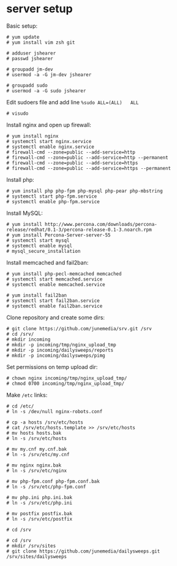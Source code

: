 # server setup

Basic setup:

    # yum update
    # yum install vim zsh git

    # adduser jshearer
    # passwd jshearer

    # groupadd jm-dev
    # usermod -a -G jm-dev jshearer

    # groupadd sudo
    # usermod -a -G sudo jshearer

Edit sudoers file and add line `%sudo ALL=(ALL)   ALL`

    # visudo

Install nginx and open up firewall:

    # yum install nginx
    # systemctl start nginx.service
    # systemctl enable nginx.service
    # firewall-cmd --zone=public --add-service=http
    # firewall-cmd --zone=public --add-service=http --permanent
    # firewall-cmd --zone=public --add-service=https
    # firewall-cmd --zone=public --add-service=https --permanent

Install php:

    # yum install php php-fpm php-mysql php-pear php-mbstring
    # systemctl start php-fpm.service
    # systemctl enable php-fpm.service

Install MySQL:

    # yum install http://www.percona.com/downloads/percona-release/redhat/0.1-3/percona-release-0.1-3.noarch.rpm
    # yum install Percona-Server-server-55
    # systemctl start mysql
    # systemctl enable mysql
    # mysql_secure_installation

Install memcached and fail2ban:

    # yum install php-pecl-memcached memcached
    # systemctl start memcached.service
    # systemctl enable memcached.service

    # yum install fail2ban
    # systemctl start fail2ban.service
    # systemctl enable fail2ban.service


Clone repository and create some dirs:

    # git clone https://github.com/junemedia/srv.git /srv
    # cd /srv/
    # mkdir incoming
    # mkdir -p incoming/tmp/nginx_upload_tmp
    # mkdir -p incoming/dailysweeps/reports
    # mkdir -p incoming/dailysweeps/pimg

Set permissions on temp upload dir:

    # chown nginx incoming/tmp/nginx_upload_tmp/
    # chmod 0700 incoming/tmp/nginx_upload_tmp/

Make `/etc` links:

    # cd /etc/
    # ln -s /dev/null nginx-robots.conf

    # cp -a hosts /srv/etc/hosts
    # cat /srv/etc/hosts.template >> /srv/etc/hosts
    # mv hosts hosts.bak
    # ln -s /srv/etc/hosts

    # mv my.cnf my.cnf.bak
    # ln -s /srv/etc/my.cnf

    # mv nginx nginx.bak
    # ln -s /srv/etc/nginx

    # mv php-fpm.conf php-fpm.conf.bak
    # ln -s /srv/etc/php-fpm.conf

    # mv php.ini php.ini.bak
    # ln -s /srv/etc/php.ini

    # mv postfix postfix.bak
    # ln -s /srv/etc/postfix

    # cd /srv

    # cd /srv
    # mkdir /srv/sites
    # git clone https://github.com/junemedia/dailysweeps.git /srv/sites/dailysweeps

